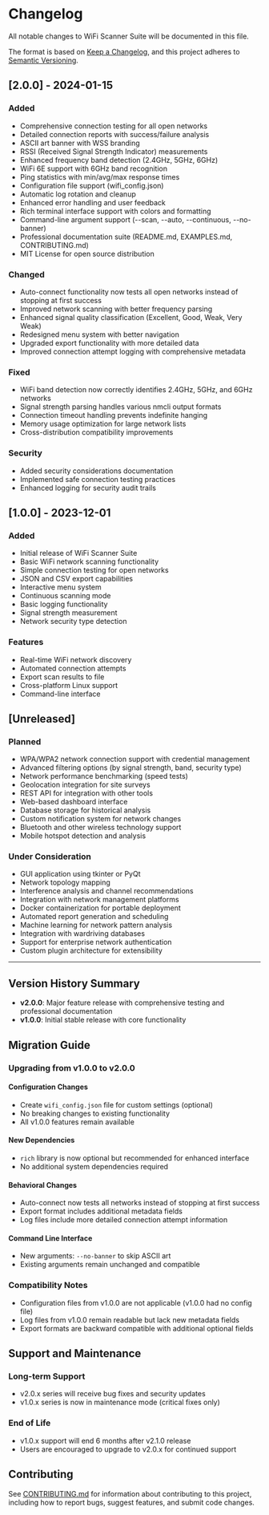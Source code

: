 # Changelog

All notable changes to WiFi Scanner Suite will be documented in this file.

The format is based on [Keep a Changelog](https://keepachangelog.com/en/1.0.0/),
and this project adheres to [Semantic Versioning](https://semver.org/spec/v2.0.0.html).

## [2.0.0] - 2024-01-15

### Added
- Comprehensive connection testing for all open networks
- Detailed connection reports with success/failure analysis
- ASCII art banner with WSS branding
- RSSI (Received Signal Strength Indicator) measurements
- Enhanced frequency band detection (2.4GHz, 5GHz, 6GHz)
- WiFi 6E support with 6GHz band recognition
- Ping statistics with min/avg/max response times
- Configuration file support (wifi_config.json)
- Automatic log rotation and cleanup
- Enhanced error handling and user feedback
- Rich terminal interface support with colors and formatting
- Command-line argument support (--scan, --auto, --continuous, --no-banner)
- Professional documentation suite (README.md, EXAMPLES.md, CONTRIBUTING.md)
- MIT License for open source distribution

### Changed
- Auto-connect functionality now tests all open networks instead of stopping at first success
- Improved network scanning with better frequency parsing
- Enhanced signal quality classification (Excellent, Good, Weak, Very Weak)
- Redesigned menu system with better navigation
- Upgraded export functionality with more detailed data
- Improved connection attempt logging with comprehensive metadata

### Fixed
- WiFi band detection now correctly identifies 2.4GHz, 5GHz, and 6GHz networks
- Signal strength parsing handles various nmcli output formats
- Connection timeout handling prevents indefinite hanging
- Memory usage optimization for large network lists
- Cross-distribution compatibility improvements

### Security
- Added security considerations documentation
- Implemented safe connection testing practices
- Enhanced logging for security audit trails

## [1.0.0] - 2023-12-01

### Added
- Initial release of WiFi Scanner Suite
- Basic WiFi network scanning functionality
- Simple connection testing for open networks
- JSON and CSV export capabilities
- Interactive menu system
- Continuous scanning mode
- Basic logging functionality
- Signal strength measurement
- Network security type detection

### Features
- Real-time WiFi network discovery
- Automated connection attempts
- Export scan results to file
- Cross-platform Linux support
- Command-line interface

## [Unreleased]

### Planned
- WPA/WPA2 network connection support with credential management
- Advanced filtering options (by signal strength, band, security type)
- Network performance benchmarking (speed tests)
- Geolocation integration for site surveys
- REST API for integration with other tools
- Web-based dashboard interface
- Database storage for historical analysis
- Custom notification system for network changes
- Bluetooth and other wireless technology support
- Mobile hotspot detection and analysis

### Under Consideration
- GUI application using tkinter or PyQt
- Network topology mapping
- Interference analysis and channel recommendations
- Integration with network management platforms
- Docker containerization for portable deployment
- Automated report generation and scheduling
- Machine learning for network pattern analysis
- Integration with wardriving databases
- Support for enterprise network authentication
- Custom plugin architecture for extensibility

---

## Version History Summary

- **v2.0.0**: Major feature release with comprehensive testing and professional documentation
- **v1.0.0**: Initial stable release with core functionality

## Migration Guide

### Upgrading from v1.0.0 to v2.0.0

#### Configuration Changes
- Create `wifi_config.json` file for custom settings (optional)
- No breaking changes to existing functionality
- All v1.0.0 features remain available

#### New Dependencies
- `rich` library is now optional but recommended for enhanced interface
- No additional system dependencies required

#### Behavioral Changes
- Auto-connect now tests all networks instead of stopping at first success
- Export format includes additional metadata fields
- Log files include more detailed connection attempt information

#### Command Line Interface
- New arguments: `--no-banner` to skip ASCII art
- Existing arguments remain unchanged and compatible

### Compatibility Notes
- Configuration files from v1.0.0 are not applicable (v1.0.0 had no config file)
- Log files from v1.0.0 remain readable but lack new metadata fields
- Export formats are backward compatible with additional optional fields

## Support and Maintenance

### Long-term Support
- v2.0.x series will receive bug fixes and security updates
- v1.0.x series is now in maintenance mode (critical fixes only)

### End of Life
- v1.0.x support will end 6 months after v2.1.0 release
- Users are encouraged to upgrade to v2.0.x for continued support

## Contributing

See [CONTRIBUTING.md](CONTRIBUTING.md) for information about contributing to this project, including how to report bugs, suggest features, and submit code changes.
